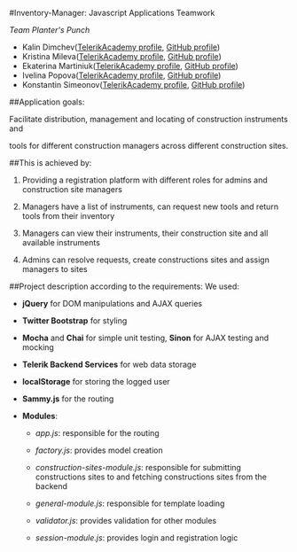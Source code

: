 #Inventory-Manager: Javascript Applications Teamwork

*Team Planter's Punch*

- Kalin Dimchev([TelerikAcademy profile](http://telerikacademy.com/Users/kalin.dimchev), [GitHub profile](https://github.com/kalindimchev))
- Kristina Mileva([TelerikAcademy profile](http://telerikacademy.com/Users/KMileva), [GitHub profile](https://github.com/ChrisChrisi))
- Ekaterina Martiniuk([TelerikAcademy profile](http://telerikacademy.com/Users/Katya), [GitHub profile](https://github.com/KatGitHub))
- Ivelina Popova([TelerikAcademy profile](http://telerikacademy.com/Users/iwelina.popova), [GitHub profile](https://github.com/iwelina-popova))
- Konstantin Simeonov([TelerikAcademy profile](http://telerikacademy.com/Users/kon.simeonov), [GitHub profile](https://github.com/KonstantinSimeonov))


##Application goals:

Facilitate distribution, management and locating of construction instruments and
	
tools for different construction managers across different construction sites.

##This is achieved by:

1. Providing a registration platform with different roles for admins and construction site managers
	
2. Managers have a list of instruments, can request new tools and return tools from their inventory
	
2. Managers can view their instruments, their construction site and all available instruments
	
3. Admins can resolve requests, create constructions sites and assign managers to sites
	
	
##Project description according to the requirements:
We used:
	
* **jQuery** for DOM manipulations and AJAX queries
		
* **Twitter Bootstrap** for styling
		
* **Mocha** and **Chai** for simple unit testing, **Sinon** for AJAX testing and mocking
		
* **Telerik Backend Services** for web data storage
		
* **localStorage** for storing the logged user

* **Sammy.js** for the routing
		
* **Modules**:
		
	- _app.js_: responsible for the routing
	
	- _factory.js_: provides model creation
	
	- _construction-sites-module.js_: responsible for submitting constructions sites to and fetching constructions sites from the backend
			
	- _general-module.js_: responsible for template loading
			
	- _validator.js_: provides validation for other modules
	
	- _session-module.js_: provides login and registration logic
